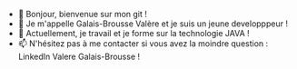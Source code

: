 - 👋 Bonjour, bienvenue sur mon git ! 
- 👀 Je m'appelle Galais-Brousse Valère et je suis un jeune developppeur ! 
- 🌱 Actuellement, je travail et je forme sur la technologie JAVA !
- 📫 N'hésitez pas à me contacter si vous avez la moindre question : LinkedIn Valere Galais-Brousse !
